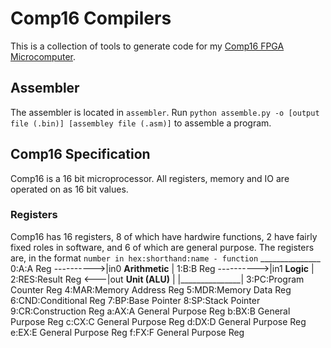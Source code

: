 # Comp16 Compilers
This is a collection of tools to generate code for my [Comp16 FPGA Microcomputer](https://github.com/darksteelcode/comp16).

## Assembler
The assembler is located in `assembler`. Run `python assemble.py -o [output file (.bin)] [assembley file (.asm)]` to assemble a program.

## Comp16 Specification
Comp16 is a 16 bit microprocessor. All registers, memory and IO are operated on as 16 bit values.
### Registers
Comp16 has 16 registers, 8 of which have hardwire functions, 2 have fairly fixed roles in software, and 6 of which are general purpose.
The registers are, in the format `number in hex:shorthand:name - function`
                      _______________
0:A:A Reg ---------->|in0 **Arithmetic** |
1:B:B Reg ---------->|in1 **Logic**      |
2:RES:Result Reg <---|out **Unit (ALU)** |
                     |_______________|
3:PC:Program Counter Reg
4:MAR:Memory Address Reg
5:MDR:Memory Data Reg
6:CND:Conditional Reg
7:BP:Base Pointer
8:SP:Stack Pointer
9:CR:Construction Reg
a:AX:A General Purpose Reg
b:BX:B General Purpose Reg
c:CX:C General Purpose Reg
d:DX:D General Purpose Reg
e:EX:E General Purpose Reg
f:FX:F General Purpose Reg
